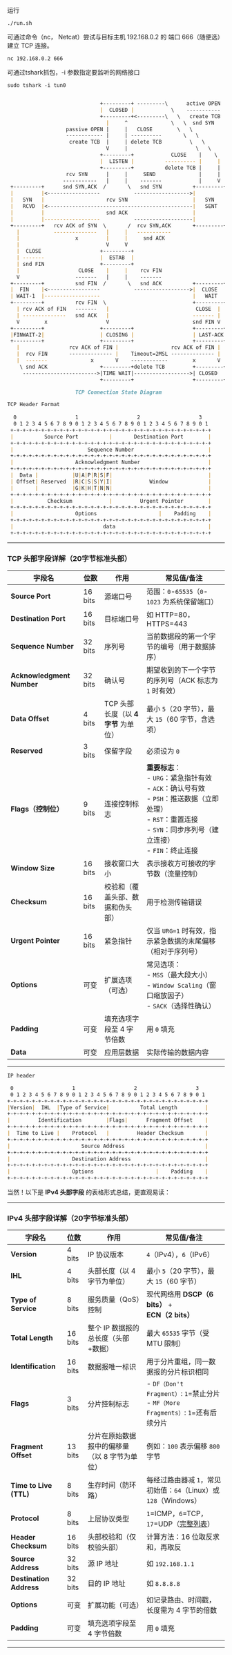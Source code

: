 运行
```shell
./run.sh
```

可通过命令（nc， Netcat）尝试与目标主机 ​192.168.0.2​ 的 ​端口 666（随便选） 建立 TCP 连接。
```shell
nc 192.168.0.2 666
```

可通过tshark抓包，-i 参数指定要监听的网络接口​
```shell
sudo tshark -i tun0
```

```md

                              +---------+ ---------\      active OPEN  
                              |  CLOSED |            \    -----------  
                              +---------+<---------\   \   create TCB  
                                |     ^              \   \  snd SYN    
                   passive OPEN |     |   CLOSE        \   \           
                   ------------ |     | ----------       \   \         
                    create TCB  |     | delete TCB         \   \       
                                V     |                      \   \     
                              +---------+            CLOSE    |    \   
                              |  LISTEN |          ---------- |     |  
                              +---------+          delete TCB |     |  
                   rcv SYN      |     |     SEND              |     |  
                  -----------   |     |    -------            |     V  
 +---------+      snd SYN,ACK  /       \   snd SYN          +---------+
 |         |<-----------------           ------------------>|         |
 |   SYN   |                    rcv SYN                     |   SYN   |
 |   RCVD  |<-----------------------------------------------|   SENT  |
 |         |                    snd ACK                     |         |
 |         |------------------           -------------------|         |
 +---------+   rcv ACK of SYN  \       /  rcv SYN,ACK       +---------+
   |           --------------   |     |   -----------                  
   |                  x         |     |     snd ACK                    
   |                            V     V                                
   |  CLOSE                   +---------+                              
   | -------                  |  ESTAB  |                              
   | snd FIN                  +---------+                              
   |                   CLOSE    |     |    rcv FIN                     
   V                  -------   |     |    -------                     
 +---------+          snd FIN  /       \   snd ACK          +---------+
 |  FIN    |<-----------------           ------------------>|  CLOSE  |
 | WAIT-1  |------------------                              |   WAIT  |
 +---------+          rcv FIN  \                            +---------+
   | rcv ACK of FIN   -------   |                            CLOSE  |  
   | --------------   snd ACK   |                           ------- |  
   V        x                   V                           snd FIN V  
 +---------+                  +---------+                   +---------+
 |FINWAIT-2|                  | CLOSING |                   | LAST-ACK|
 +---------+                  +---------+                   +---------+
   |                rcv ACK of FIN |                 rcv ACK of FIN |  
   |  rcv FIN       -------------- |    Timeout=2MSL -------------- |  
   |  -------              x       V    ------------        x       V  
    \ snd ACK                 +---------+delete TCB         +---------+
     ------------------------>|TIME WAIT|------------------>| CLOSED  |
                              +---------+                   +---------+

                      TCP Connection State Diagram

```

```md
TCP Header Format
                                  
  0                   1                   2                   3   
  0 1 2 3 4 5 6 7 8 9 0 1 2 3 4 5 6 7 8 9 0 1 2 3 4 5 6 7 8 9 0 1 
 +-+-+-+-+-+-+-+-+-+-+-+-+-+-+-+-+-+-+-+-+-+-+-+-+-+-+-+-+-+-+-+-+
 |          Source Port          |       Destination Port        |
 +-+-+-+-+-+-+-+-+-+-+-+-+-+-+-+-+-+-+-+-+-+-+-+-+-+-+-+-+-+-+-+-+
 |                        Sequence Number                        |
 +-+-+-+-+-+-+-+-+-+-+-+-+-+-+-+-+-+-+-+-+-+-+-+-+-+-+-+-+-+-+-+-+
 |                    Acknowledgment Number                      |
 +-+-+-+-+-+-+-+-+-+-+-+-+-+-+-+-+-+-+-+-+-+-+-+-+-+-+-+-+-+-+-+-+
 |  Data |           |U|A|P|R|S|F|                               |
 | Offset| Reserved  |R|C|S|S|Y|I|            Window             |
 |       |           |G|K|H|T|N|N|                               |
 +-+-+-+-+-+-+-+-+-+-+-+-+-+-+-+-+-+-+-+-+-+-+-+-+-+-+-+-+-+-+-+-+
 |           Checksum            |         Urgent Pointer        |
 +-+-+-+-+-+-+-+-+-+-+-+-+-+-+-+-+-+-+-+-+-+-+-+-+-+-+-+-+-+-+-+-+
 |                    Options                    |    Padding    |
 +-+-+-+-+-+-+-+-+-+-+-+-+-+-+-+-+-+-+-+-+-+-+-+-+-+-+-+-+-+-+-+-+
 |                             data                              |
 +-+-+-+-+-+-+-+-+-+-+-+-+-+-+-+-+-+-+-+-+-+-+-+-+-+-+-+-+-+-+-+-+
```


---

### **TCP 头部字段详解（20字节标准头部）**

| **字段名**               | **位数** | **作用**                                                                 | **常见值/备注**                                                                 |
|--------------------------|----------|--------------------------------------------------------------------------|--------------------------------------------------------------------------------|
| **Source Port**          | 16 bits  | 源端口号                                                                 | 范围：`0`-`65535`（`0`-`1023` 为系统保留端口）                                 |
| **Destination Port**     | 16 bits  | 目标端口号                                                               | 如 HTTP=80，HTTPS=443                                                          |
| **Sequence Number**      | 32 bits  | 序列号                                                                   | 当前数据段的第一个字节的编号（用于数据排序）                                    |
| **Acknowledgment Number**| 32 bits  | 确认号                                                                   | 期望收到的下一个字节的序列号（ACK 标志为 `1` 时有效）                           |
| **Data Offset**          | 4 bits   | TCP 头部长度（以 **4字节** 为单位）                                      | 最小 `5`（20 字节），最大 `15`（60 字节，含选项）                              |
| **Reserved**             | 3 bits   | 保留字段                                                                 | 必须设为 `0`                                                                   |
| **Flags（控制位）**      | 9 bits   | 连接控制标志                                                             | **重要标志**：<br>- `URG`：紧急指针有效<br>- `ACK`：确认号有效<br>- `PSH`：推送数据（立即处理）<br>- `RST`：重置连接<br>- `SYN`：同步序列号（建立连接）<br>- `FIN`：终止连接 |
| **Window Size**          | 16 bits  | 接收窗口大小                                                             | 表示接收方可接收的字节数（流量控制）                                            |
| **Checksum**             | 16 bits  | 校验和（覆盖头部、数据和伪头部）                                         | 用于检测传输错误                                                                |
| **Urgent Pointer**       | 16 bits  | 紧急指针                                                                 | 仅当 `URG=1` 时有效，指示紧急数据的末尾偏移（相对于序列号）                     |
| **Options**              | 可变      | 扩展选项（可选）                                                         | 常见选项：<br>- `MSS`（最大段大小）<br>- `Window Scaling`（窗口缩放因子）<br>- `SACK`（选择性确认） |
| **Padding**              | 可变      | 填充选项字段至 4 字节倍数                                                | 用 `0` 填充                                                                    |
| **Data**                 | 可变      | 应用层数据                                                               | 实际传输的数据内容                                                              |

---

```md
IP header

 0                   1                   2                   3
 0 1 2 3 4 5 6 7 8 9 0 1 2 3 4 5 6 7 8 9 0 1 2 3 4 5 6 7 8 9 0 1
+-+-+-+-+-+-+-+-+-+-+-+-+-+-+-+-+-+-+-+-+-+-+-+-+-+-+-+-+-+-+-+-+
|Version|  IHL  |Type of Service|          Total Length         |
+-+-+-+-+-+-+-+-+-+-+-+-+-+-+-+-+-+-+-+-+-+-+-+-+-+-+-+-+-+-+-+-+
|         Identification        |Flags|      Fragment Offset    |
+-+-+-+-+-+-+-+-+-+-+-+-+-+-+-+-+-+-+-+-+-+-+-+-+-+-+-+-+-+-+-+-+
|  Time to Live |    Protocol   |         Header Checksum       |
+-+-+-+-+-+-+-+-+-+-+-+-+-+-+-+-+-+-+-+-+-+-+-+-+-+-+-+-+-+-+-+-+
|                       Source Address                          |
+-+-+-+-+-+-+-+-+-+-+-+-+-+-+-+-+-+-+-+-+-+-+-+-+-+-+-+-+-+-+-+-+
|                    Destination Address                        |
+-+-+-+-+-+-+-+-+-+-+-+-+-+-+-+-+-+-+-+-+-+-+-+-+-+-+-+-+-+-+-+-+
|                    Options                    |    Padding    |
+-+-+-+-+-+-+-+-+-+-+-+-+-+-+-+-+-+-+-+-+-+-+-+-+-+-+-+-+-+-+-+-+
```
当然！以下是 **IPv4 头部字段** 的表格形式总结，更直观易读：

---

### **IPv4 头部字段详解（20字节标准头部）**

| **字段名**            | **位数** | **作用**                                                                 | **常见值/备注**                                                                 |
|-----------------------|----------|--------------------------------------------------------------------------|--------------------------------------------------------------------------------|
| **Version**           | 4 bits   | IP 协议版本                                                              | `4`（IPv4），`6`（IPv6）                                                       |
| **IHL**               | 4 bits   | 头部长度（以 4 字节为单位）                                              | 最小 `5`（20 字节），最大 `15`（60 字节）                                      |
| **Type of Service**   | 8 bits   | 服务质量（QoS）控制                                                     | 现代网络用 **DSCP（6 bits）** + **ECN（2 bits）**                              |
| **Total Length**      | 16 bits  | 整个 IP 数据报的总长度（头部+数据）                                      | 最大 `65535` 字节（受 MTU 限制）                                               |
| **Identification**    | 16 bits  | 数据报唯一标识                                                           | 用于分片重组，同一数据报的分片标识相同                                         |
| **Flags**             | 3 bits   | 分片控制标志                                                             | - `DF（Don't Fragment）`: `1`=禁止分片<br>- `MF（More Fragments）`: `1`=还有后续分片 |
| **Fragment Offset**   | 13 bits  | 分片在原始数据报中的偏移量（以 8 字节为单位）                            | 例如：`100` 表示偏移 `800` 字节                                                |
| **Time to Live (TTL)**| 8 bits   | 生存时间（防环路）                                                       | 每经过路由器减 `1`，常见初始值：`64`（Linux）或 `128`（Windows）               |
| **Protocol**          | 8 bits   | 上层协议类型                                                             | `1`=ICMP，`6`=TCP，`17`=UDP（[完整列表](https://www.iana.org/assignments/protocol-numbers)） |
| **Header Checksum**   | 16 bits  | 头部校验和（仅校验头部）                                                 | 计算方法：16 位取反求和，再取反                                                 |
| **Source Address**    | 32 bits  | 源 IP 地址                                                               | 如 `192.168.1.1`                                                               |
| **Destination Address**| 32 bits | 目的 IP 地址                                                             | 如 `8.8.8.8`                                                                   |
| **Options**           | 可变      | 扩展功能（可选）                                                         | 如记录路由、时间戳，长度需为 4 字节的倍数                                      |
| **Padding**           | 可变      | 填充选项字段至 4 字节倍数                                                | 用 `0` 填充                                                                    |

---

